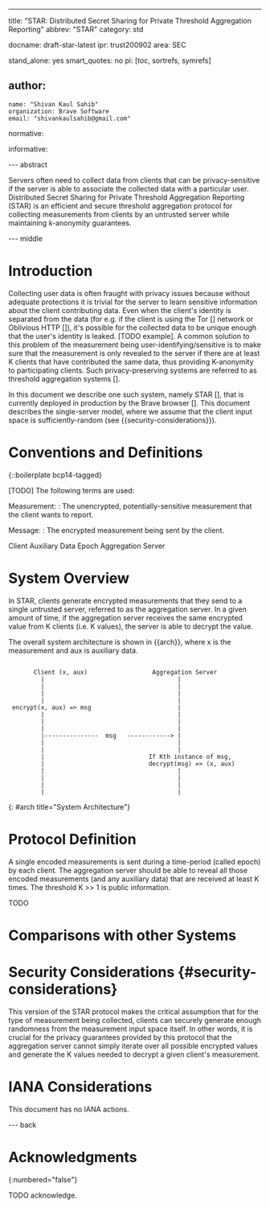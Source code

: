 ---
title: "STAR: Distributed Secret Sharing for Private Threshold Aggregation Reporting"
abbrev: "STAR"
category: std

docname: draft-star-latest
ipr: trust200902
area: SEC

stand_alone: yes
smart_quotes: no
pi: [toc, sortrefs, symrefs]

author:
 -
    name: "Shivan Kaul Sahib"
    organization: Brave Software
    email: "shivankaulsahib@gmail.com"

normative:

informative:


--- abstract

Servers often need to collect data from clients that can be privacy-sensitive if the server is able to associate the collected data with a particular user. Distributed Secret Sharing for Private Threshold Aggregation Reporting (STAR) is an efficient and secure threshold aggregation protocol for collecting measurements from clients by an untrusted server while maintaining k-anonymity guarantees.


--- middle

# Introduction

Collecting user data is often fraught with privacy issues because without adequate protections it is trivial for the server to learn sensitive information about the client contributing data. Even when the client's identity is separated from the data (for e.g. if the client is using the Tor [] network or Oblivious HTTP []), it's possible for the collected data to be unique enough that the user's identity is leaked. [TODO example]. A common solution to this problem of the measurement being user-identifying/sensitive is to make sure that the measurement is only revealed to the server if there are at least K clients that have contributed the same data, thus providing K-anonymity to participating clients. Such privacy-preserving systems are referred to as threshold aggregation systems [].

In this document we describe one such system, namely STAR [], that is currently deployed in production by the Brave browser []. This document describes the single-server model, where we assume that the client input space is sufficiently-random (see {{security-considerations}}).

# Conventions and Definitions

{::boilerplate bcp14-tagged}

[TODO] The following terms are used:

Measurement:
: The unencrypted, potentially-sensitive measurement that the client wants to report.

Message:
: The encrypted measurement being sent by the client.

Client
Auxiliary Data
Epoch
Aggregation Server


# System Overview

In STAR, clients generate encrypted measurements that they send to a single untrusted server, referred to as the aggregation server. In a given amount of time, if the aggregation server receives the same encrypted value from K clients (i.e. K values), the server is able to decrypt the value.

The overall system architecture is shown in {{arch}}, where x is the measurement and aux is auxiliary data.
                                                                                                     
~~~~
                                                                                                     
       Client (x, aux)                  Aggregation Server                                            
         |                                     |                                                      
         |                                     |                                                      
         |                                     |                                                      
         |                                     |                                                      
 encrypt(x, aux) => msg                        |                                                      
         |                                     |                                                      
         |                                     |                                                      
         |                                     |                                                      
         |---------------  msg   ------------> |                                                      
         |                                     |                                                      
         |                                     |                                                      
         |                             If Kth instance of msg,                                        
         |                             decrypt(msg) => (x, aux)                                       
         |                                     |                                                      
         |                                     |                                                      
         |                                     |                                                      
         |                                     |      
~~~~
{: #arch title="System Architecture"}


# Protocol Definition

A single encoded measurements is sent during a time-period (called epoch) by each client. The aggregation server should be able to reveal all those encoded measurements (and any auxiliary data) that are received at least K times. The threshold K >> 1 is public information.

TODO

# Comparisons with other Systems




# Security Considerations {#security-considerations}

This version of the STAR protocol makes the critical assumption that for the type of measurement being collected, clients can securely generate enough randomness from the measurement input space itself. In other words, it is crucial for the privacy guarantees provided by this protocol that the aggregation server cannot simply iterate over all possible encrypted values and generate the K values needed to decrypt a given client's measurement.


# IANA Considerations

This document has no IANA actions.


--- back

# Acknowledgments
{:numbered="false"}

TODO acknowledge.
